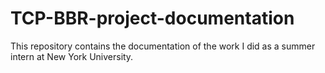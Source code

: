 # TCP-BBR-project-documentation
This repository contains the documentation of the work I did as a summer intern at New York University.
